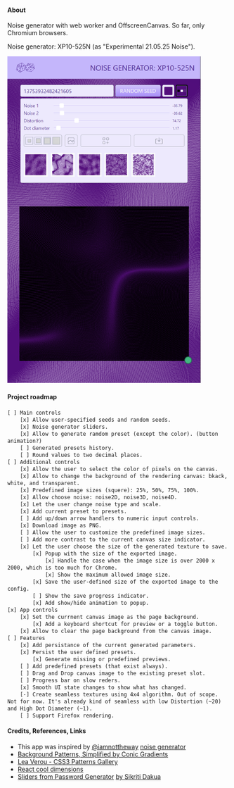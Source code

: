 #### About

Noise generator with web worker and OffscreenCanvas. So far, only Chromium browsers.

Noise generator: XP10-525N (as "Experimental 21.05.25 Noise").

<!-- ![](src/assets/previews/2021-06-14_16-56-56.png) -->

<img src="src/assets/previews/2021-06-14_17-38-45.png" width="440px" />

#### Project roadmap

    [ ] Main controls
        [x] Allow user-specified seeds and random seeds.
        [x] Noise generator sliders.
        [x] Allow to generate ramdom preset (except the color). (button animation?)
        [ ] Generated presets history.
        [ ] Round values to two decimal places.
    [ ] Additional controls
        [x] Allow the user to select the color of pixels on the canvas.
        [x] Allow to change the background of the rendering canvas: bkack, white, and transparent.
        [x] Predefined image sizes (squere): 25%, 50%, 75%, 100%.
        [x] Allow choose noise: noise2D, noise3D, noise4D.
        [x] Let the user change noise type and scale.
        [x] Add current preset to presets.
        [ ] Add up/down arrow handlers to numeric input controls.
        [x] Download image as PNG.
        [ ] Allow the user to customize the predefined image sizes.
        [ ] Add more contrast to the current canvas size indicator.
        [x] Let the user choose the size of the generated texture to save.
            [x] Popup with the size of the exported image.
                [x] Handle the case when the image size is over 2000 x 2000, which is too much for Chrome.
                [x] Show the maximum allowed image size.
            [x] Save the user-defined size of the exported image to the config.
            [ ] Show the save progress indicator.
            [x] Add show/hide animation to popup.
    [x] App controls
        [x] Set the currnent canvas image as the page background.
            [x] Add a keyboard shortcut for preview or a toggle button.
        [x] Allow to clear the page background from the canvas image.
    [ ] Features
        [x] Add persistance of the current generated parameters.
        [x] Persist the user defined presets.
            [x] Generate missing or predefined previews.
        [ ] Add predefined presets (that exist always).
        [ ] Drag and Drop canvas image to the existing preset slot.
        [ ] Progress bar on slow reders.
        [x] Smooth UI state changes to show what has changed.
        [-] Create seamless textures using 4x4 algorithm. Out of scope. Not for now. It's already kind of seamless with low Distortion (~20) and High Dot Diameter (~1).
        [ ] Support Firefox rendering.

#### Credits, References, Links

* This app was inspired by [@iamnottheway](https://twitter.com/iamnottheway) [noise generator](https://noiseisnice.com)
* [Background Patterns, Simplified by Conic Gradients](https://css-tricks.com/background-patterns-simplified-by-conic-gradients/)
* [Lea Verou - CSS3 Patterns Gallery](https://projects.verou.me/css3patterns/)
* [React cool dimensions](https://react-cool-dimensions.netlify.app/)
* [Sliders from Password Generator](codepen.io/maxzz/pen/LYZJmbb) [by Sikriti Dakua](https://codepen.io/dev_loop/pen/vYYxvbz)

